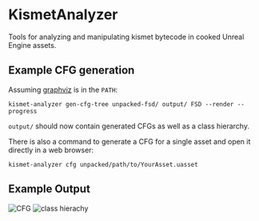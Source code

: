 # KismetAnalyzer
Tools for analyzing and manipulating kismet bytecode in cooked Unreal Engine
assets.

## Example CFG generation
Assuming [graphviz](https://graphviz.org/) is in the `PATH`:
```console
kismet-analyzer gen-cfg-tree unpacked-fsd/ output/ FSD --render --progress
```
`output/` should now contain generated CFGs as well as a class hierarchy.

There is also a command to generate a CFG for a single asset and open it
directly in a web browser:
```console
kismet-analyzer cfg unpacked/path/to/YourAsset.uasset
```

## Example Output

![CFG](https://github.com/trumank/kismet-analyzer/assets/1144160/a59014c1-a65c-4c1e-9f70-2589f59ca33d)
![class hierachy](https://github.com/trumank/kismet-analyzer/assets/1144160/70ad2157-6648-4140-8f12-019fb3a9cd73)
